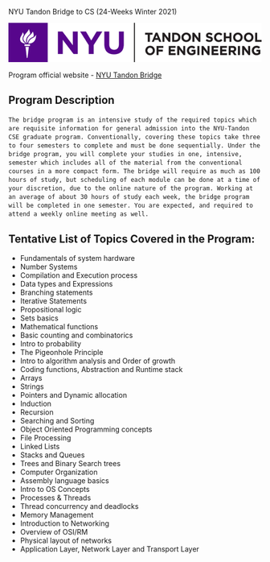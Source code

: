 NYU Tandon Bridge to CS (24-Weeks Winter 2021)

![NYU Tandon School of Engineering Logo](download.jpg)

Program official website - [NYU Tandon Bridge](https://engineering.nyu.edu/academics/programs/nyu-tandon-bridge)

## Program Description

`The bridge program is an intensive study of the required topics which are requisite information for general admission into the NYU-Tandon CSE graduate program. Conventionally, covering these topics take three to four semesters to complete and must be done sequentially. Under the bridge program, you will complete your studies in one, intensive, semester which includes all of the material from the conventional courses in a more compact form. The bridge will require as much as 100 hours of study, but scheduling of each module can be done at a time of your discretion, due to the online nature of the program. Working at an average of about 30 hours of study each week, the bridge program will be completed in one semester. You are expected, and required to attend a weekly online meeting as well.`

## Tentative List of Topics Covered in the Program:

* Fundamentals of system hardware
* Number Systems
* Compilation and Execution process
* Data types and Expressions
* Branching statements
* Iterative Statements
* Propositional logic
* Sets basics
* Mathematical functions
* Basic counting and combinatorics
* Intro to probability
* The Pigeonhole Principle
* Intro to algorithm analysis and Order of growth
* Coding functions, Abstraction and Runtime stack
* Arrays
* Strings
* Pointers and Dynamic allocation
* Induction
* Recursion
* Searching and Sorting
* Object Oriented Programming concepts
* File Processing
* Linked Lists
* Stacks and Queues
* Trees and Binary Search trees
* Computer Organization
* Assembly language basics
* Intro to OS Concepts
* Processes & Threads
* Thread concurrency and deadlocks
* Memory Management
* Introduction to Networking
* Overview of OSI/RM
* Physical layout of networks
* Application Layer, Network Layer and Transport Layer
